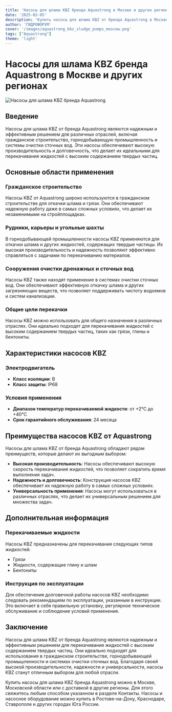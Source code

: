 ```yaml
---
title: 'Насосы для шлама KBZ бренда Aquastrong в Москве и других регионах'
date: '2025-03-05'
description: 'Купить насосы для шлама KBZ от бренда Aquastrong в Москве, Московской области и с доставкой по России. Подробное описание, характеристики и области применения.'
author: 'ГИДРОФОРУМ'
cover: '/images/aquastrong_kbz_sludge_pumps_moscow.png'
tags: ["Aquastrong"]
theme: 'light'
---
```


# Насосы для шлама KBZ бренда Aquastrong в Москве и других регионах

![Насосы для шлама KBZ бренда Aquastrong](/images/aquastrong_kbz_sludge_pumps_moscow.png)

## Введение

Насосы для шлама KBZ от бренда Aquastrong являются надежным и эффективным решением для различных отраслей, включая гражданское строительство, горнодобывающую промышленность и системы очистки сточных вод. Эти насосы обеспечивают высокую производительность и долговечность, что делает их идеальными для перекачивания жидкостей с высоким содержанием твердых частиц.

## Основные области применения

### Гражданское строительство

Насосы KBZ от Aquastrong широко используются в гражданском строительстве для откачки шлама и грязи. Они обеспечивают надежную работу даже в самых сложных условиях, что делает их незаменимыми на стройплощадках.

### Рудники, карьеры и угольные шахты

В горнодобывающей промышленности насосы KBZ применяются для откачки шлама и других жидкостей, содержащих твердые частицы. Их высокая производительность и надежность позволяют эффективно справляться с задачами по перекачиванию материалов.

### Сооружения очистки дренажных и сточных вод

Насосы KBZ также находят применение в системах очистки сточных вод. Они обеспечивают эффективную откачку шлама и других загрязняющих веществ, что позволяет поддерживать чистоту водоемов и систем канализации.

### Общие цели перекачки

Насосы KBZ можно использовать для общего назначения в различных отраслях. Они идеально подходят для перекачивания жидкостей с высоким содержанием твердых частиц, таких как грязи, глины и бентониты.

## Характеристики насосов KBZ

### Электродвигатель

- **Класс изоляции**: B
- **Класс защиты**: IP68

### Условия применения

- **Диапазон температур перекачиваемой жидкости**: от +2°C до +40°C
- **Срок гарантийного обслуживания**: 24 месяца

## Преимущества насосов KBZ от Aquastrong

Насосы для шлама KBZ от бренда Aquastrong обладают рядом преимуществ, которые делают их выгодным выбором:

- **Высокая производительность**: Насосы обеспечивают высокую скорость перекачивания жидкостей, что позволяет сократить время выполнения задач.
- **Надежность и долговечность**: Конструкция насосов KBZ обеспечивает их надежную работу в самых сложных условиях.
- **Универсальность применения**: Насосы могут использоваться в различных отраслях, что делает их универсальным решением для множества задач.

## Дополнительная информация

### Перекачиваемые жидкости

Насосы KBZ предназначены для перекачивания следующих типов жидкостей:

- Грязи
- Жидкости, содержащие глину и шлам
- Бентониты

### Инструкция по эксплуатации

Для обеспечения долговечной работы насосов KBZ необходимо следовать рекомендациям по эксплуатации, указанным в инструкции. Это включает в себя правильную установку, регулярное техническое обслуживание и соблюдение условий применения.

## Заключение

Насосы для шлама KBZ от бренда Aquastrong являются надежным и эффективным решением для перекачивания жидкостей с высоким содержанием твердых частиц. Они идеально подходят для использования в гражданском строительстве, горнодобывающей промышленности и системах очистки сточных вод. Благодаря своей высокой производительности, надежности и универсальности, насосы KBZ станут отличным выбором для любой отрасли.

Купить насосы для шлама KBZ бренда Aquastrong можно в Москве, Московской области или с доставкой в другие регионы. Для этого свяжитесь любым способом указанном в разделе Контакты. Насосы и насосное оборудование можно купить в Ростове-на-Дону, Краснодаре, Ставрополе и других городах Юга России.
